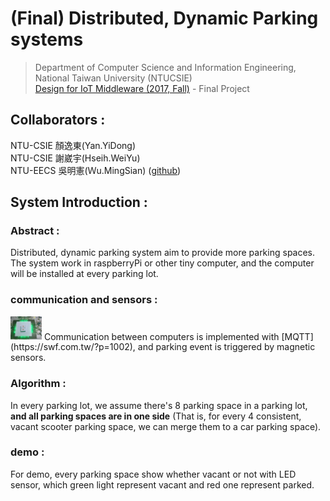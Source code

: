# (Final) Distributed, Dynamic Parking systems
> Department of Computer Science and Information Engineering, National Taiwan University (NTUCSIE) \
> [Design for IoT Middleware (2017, Fall)](https://ceiba.ntu.edu.tw/course/3e1205/index.htm) - Final Project


## Collaborators :
NTU-CSIE 顏逸東(Yan.YiDong) \
NTU-CSIE 謝崴宇(Hseih.WeiYu) \
NTU-EECS 吳明憲(Ｗu.MingSian) ([github](https://github.com/spadek67424))

## System Introduction :

### Abstract :
Distributed, dynamic parking system aim to provide more parking spaces. The system work in raspberryPi or other tiny computer, and the computer will be installed at every parking lot. 

### communication and sensors : 
<img src="./doc/demo.png" style="width: 50px;"/>
Communication between computers is implemented with [MQTT](https://swf.com.tw/?p=1002), and parking event is triggered by magnetic sensors.

### Algorithm :
In every parking lot, we assume there's 8 parking space in a parking lot, **and all parking spaces are in one side** (That is, for every 4 consistent, vacant scooter parking space, we can merge them to a car parking space). 

### demo :
For demo, every parking space show whether vacant or not with LED sensor, which green light represent vacant and red one represent parked.


